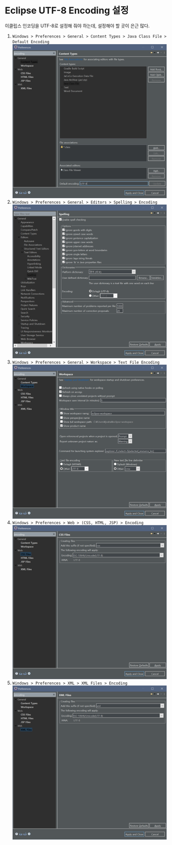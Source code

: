# Eclipse UTF-8 Encoding 설정
이클립스 인코딩을 UTF-8로 설정해 줘야 하는데, 설정해야 할 곳이 은근 많다.  
1. `Windows > Preferences > General > Content Types > Java Class File > Default Encoding`  
  ![](./img/01.png)
2. `Windows > Preferences > General > Editors > Spelling > Encoding`  
  ![](./img/02.png)
3. `Windows > Preferences > General > Workspace > Text File Encoding`  
  ![](./img/03.png)
4. `Windows > Preferences > Web > (CSS, HTML, JSP) > Encoding`  
  ![](./img/04.png)
4. `Windows > Preferences > XML > XML Files > Encoding`  
  ![](./img/05.png)
  